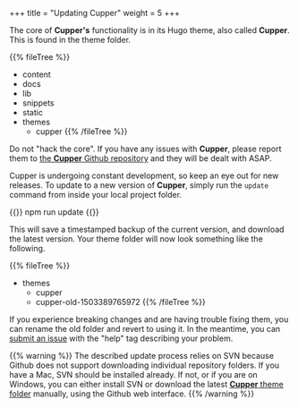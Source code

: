 +++
title = "Updating Cupper"
weight = 5
+++

The core of **Cupper's** functionality is in its Hugo theme, also called **Cupper**. This is found in the theme folder.

{{% fileTree %}}
* content
* docs
* lib
* snippets
* static
* themes
    * cupper
{{% /fileTree %}}

Do not "hack the core". If you have any issues with **Cupper**, please report them to [the **Cupper** Github repository](https://github.com/ThePacielloGroup/cupper/issues) and they will be dealt with ASAP.

Cupper is undergoing constant development, so keep an eye out for new releases. To update to a new version of **Cupper**, simply run the `update` command from inside your local project folder.

{{<cmd>}}
npm run update
{{</cmd>}}

This will save a timestamped backup of the current version, and download the latest version. Your theme folder will now look something like the following.

{{% fileTree %}}
* themes
    * cupper
    * cupper-old-1503389765972
{{% /fileTree %}}

If you experience breaking changes and are having trouble fixing them, you can rename the old folder and revert to using it. In the meantime, you can [submit an issue](https://github.com/ThePacielloGroup/cupper/issues) with the "help" tag describing your problem.

{{% warning %}}
The described update process relies on SVN because Github does not support downloading individual repository folders. If you have a Mac, SVN should be installed already. If not, or if you are on Windows, you can either install SVN or download the latest [**Cupper** theme folder](https://github.com/ThePacielloGroup/cupper/tree/master/themes/cupper) manually, using the Github web interface.
{{% /warning %}}
